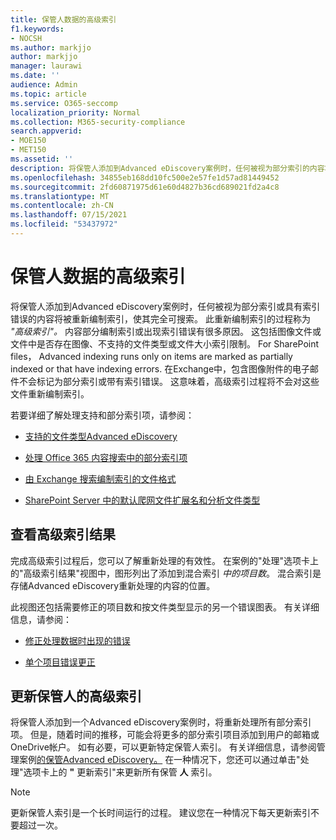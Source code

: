 ```yaml
---
title: 保管人数据的高级索引
f1.keywords:
- NOCSH
ms.author: markjjo
author: markjjo
manager: laurawi
ms.date: ''
audience: Admin
ms.topic: article
ms.service: O365-seccomp
localization_priority: Normal
ms.collection: M365-security-compliance
search.appverid:
- MOE150
- MET150
ms.assetid: ''
description: 将保管人添加到Advanced eDiscovery案例时，任何被视为部分索引的内容将被重新处理，使其完全可搜索。
ms.openlocfilehash: 34855eb168dd10fc500e2e57fe1d57ad81449452
ms.sourcegitcommit: 2fd60871975d61e60d4827b36cd689021fd2a4c8
ms.translationtype: MT
ms.contentlocale: zh-CN
ms.lasthandoff: 07/15/2021
ms.locfileid: "53437972"
---
```

# <a name="advanced-indexing-of-custodian-data"></a>保管人数据的高级索引

将保管人添加到Advanced eDiscovery案例时，任何被视为部分索引或具有索引错误的内容将被重新编制索引，使其完全可搜索。  此重新编制索引的过程称为 *"高级索引"。* 内容部分编制索引或出现索引错误有很多原因。 这包括图像文件或文件中是否存在图像、不支持的文件类型或文件大小索引限制。 For SharePoint files， Advanced indexing runs only on items are marked as partially indexed or that have indexing errors. 在Exchange中，包含图像附件的电子邮件不会标记为部分索引或带有索引错误。 这意味着，高级索引过程将不会对这些文件重新编制索引。

若要详细了解处理支持和部分索引项，请参阅：

- [支持的文件类型Advanced eDiscovery](supported-filetypes-ediscovery20.md)

- [处理 Office 365 内容搜索中的部分索引项](partially-indexed-items-in-content-search.md)

- [由 Exchange 搜索编制索引的文件格式](/exchange/file-formats-indexed-by-exchange-search-exchange-2013-help)

- [SharePoint Server 中的默认爬网文件扩展名和分析文件类型](/SharePoint/technical-reference/default-crawled-file-name-extensions-and-parsed-file-types)

## <a name="viewing-advanced-indexing-results"></a>查看高级索引结果

完成高级索引过程后，您可以了解重新处理的有效性。  在案例的"处理"选项卡上的"高级索引结果"视图中，图形列出了添加到混合索引 *中的项目数*。  混合索引是存储Advanced eDiscovery重新处理的内容的位置。

此视图还包括需要修正的项目数和按文件类型显示的另一个错误图表。 有关详细信息，请参阅：

- [修正处理数据时出现的错误](error-remediation-when-processing-data-in-advanced-ediscovery.md)

- [单个项目错误更正](single-item-error-remediation.md)

## <a name="updating-the-advanced-index-for-custodians"></a>更新保管人的高级索引

将保管人添加到一个Advanced eDiscovery案例时，将重新处理所有部分索引项。 但是，随着时间的推移，可能会将更多的部分索引项目添加到用户的邮箱或OneDrive帐户。  如有必要，可以更新特定保管人索引。 有关详细信息，请参阅管理案例[的保管Advanced eDiscovery。](manage-new-custodians.md#re-index-custodian-data) 在一种情况下，您还可以通过单击"处理"选项卡上的 **"** 更新索引"来更新所有保管 **人** 索引。

> [!NOTE]
> 更新保管人索引是一个长时间运行的过程。 建议您在一种情况下每天更新索引不要超过一次。
